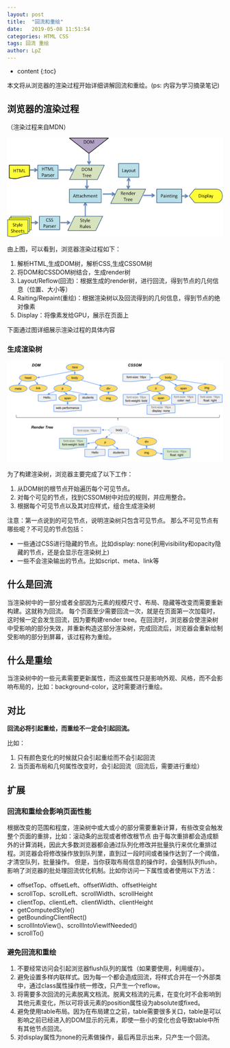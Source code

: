 ```yaml
---
layout: post
title:  "回流和重绘"
date:   2019-05-08 11:51:54
categories: HTML CSS
tags: 回流 重绘
author: LpZ
---
```


* content
{:toc}

本文将从浏览器的渲染过程开始详细讲解回流和重绘。(ps: 内容为学习摘录笔记)





## 浏览器的渲染过程
（渲染过程来自MDN）

![浏览器渲染过程](/image/浏览器渲染过程.png)

由上图，可以看到，浏览器渲染过程如下：
1. 解析HTML,生成DOM树，解析CSS,生成CSSOM树
2. 将DOM和CSSDOM树结合，生成render树
3. Layout/Reflow(回流)：根据生成的render树，进行回流，得到节点的几何信息（位置、大小等）
4. Raiting/Repaint(重绘)：根据渲染树以及回流得到的几何信息，得到节点的绝对像素
5. Display：将像素发给GPU，展示在页面上

下面通过图详细展示渲染过程的具体内容

### 生成渲染树

![渲染树](/image/浏览器渲染过程DOM.png)

为了构建渲染树，浏览器主要完成了以下工作：
1. 从DOM树的根节点开始遍历每个可见节点。
2. 对每个可见的节点，找到CSSOM树中对应的规则，并应用整合。
3. 根据每个可见节点以及其对应样式，组合生成渲染树

注意：第一点说到的可见节点，说明渲染树只包含可见节点。
那么不可见节点有哪些呢？不可见的节点包括：
- 一些通过CSS进行隐藏的节点。比如display: none(利用visibility和opacity隐藏的节点，还是会显示在渲染树上)
- 一些不会渲染输出的节点。比如script、meta、link等


## 什么是回流
当渲染树中的一部分或者全部因为元素的规模尺寸、布局、隐藏等改变而需要重新构建。这就称为回流。
每个页面至少需要回流一次，就是在页面第一次加载时，这时候一定会发生回流，因为要构建render tree。在回流时，浏览器会使渲染树中受影响的部分失效，并重新构造这部分渲染树，完成回流后，浏览器会重新绘制受影响的部分到屏幕，该过程称为重绘。

## 什么是重绘
当渲染树中的一些元素需要更新属性，而这些属性只是影响外观、风格，而不会影响布局的，比如：background-color，这时需要进行重绘。

## 对比
**回流必将引起重绘，而重绘不一定会引起回流。**

比如：
1. 只有颜色变化的时候就只会引起重绘而不会引起回流
2. 当页面布局和几何属性改变时，会引起回流（回流后，需要进行重绘）


## 扩展
### 回流和重绘会影响页面性能
根据改变的范围和程度，渲染树中或大或小的部分需要重新计算，有些改变会触发整个页面的重排，比如：滚动条的出现或者修改根节点
由于每次重排都会造成额外的计算消耗，因此大多数浏览器都会通过队列化修改并批量执行来优化重排过程。浏览器会将修改操作放到队列里，直到过一段时间或者操作达到了一个阈值，才清空队列，批量操作。
但是，当你获取布局信息的操作时，会强制队列flush，影响了浏览器的批处理回流优化机制。比如你访问一下属性或者使用以下方法：
- offsetTop、offsetLeft、offsetWidth、offsetHeight
- scrollTop、scrollLeft、scrollWidth、scrollHeight
- clientTop、clientLeft、clientWidth、clientHeight
- getComputedStyle()
- getBoundingClientRect()
- scrollIntoView()、scrollIntoViewIfNeeded()
- scrollTo()


### 避免回流和重绘
1. 不要经常访问会引起浏览器flush队列的属性（如果要使用，利用缓存）。
2. 避免设置多样内联样式。因为每一个都会造成回流，将样式合并在一个外部类中，通过class属性操作统一修改，只产生一个reflow。
3. 将需要多次回流的元素脱离文档流。脱离文档流的元素，在变化时不会影响到其他元素变化，所以可将该元素的position属性设为absolute或fixed。
4. 避免使用table布局。因为在布局建立之前，table需要很多关口，table是可以影响之前已经进入的DOM显示的元素，即使一些小的变化也会导致table中所有其他节点回流。
5. 对display属性为none的元素做操作，最后再显示出来，只产生一个回流。